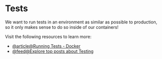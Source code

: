 # Tests

We want to run tests in an environment as similar as possible to production, so it only makes sense to do so inside of our containers!

Visit the following resources to learn more:

- [@article@Running Tests - Docker](https://courses.devopsdirective.com/docker-beginner-to-pro/lessons/11-development-workflow/03-tests)
- [@feed@Explore top posts about Testing](https://app.daily.dev/tags/testing?ref=roadmapsh)
